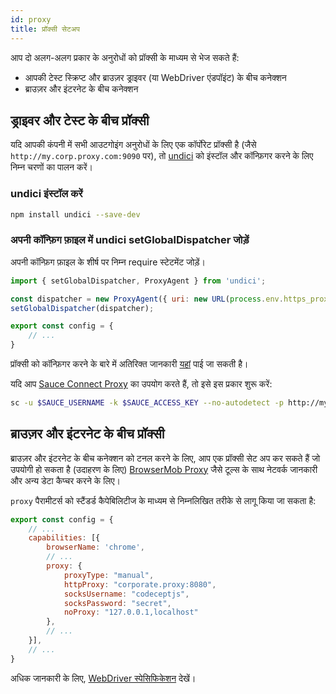 ```yaml
---
id: proxy
title: प्रॉक्सी सेटअप
---
```


आप दो अलग-अलग प्रकार के अनुरोधों को प्रॉक्सी के माध्यम से भेज सकते हैं:

- आपकी टेस्ट स्क्रिप्ट और ब्राउज़र ड्राइवर (या WebDriver एंडपॉइंट) के बीच कनेक्शन
- ब्राउज़र और इंटरनेट के बीच कनेक्शन

## ड्राइवर और टेस्ट के बीच प्रॉक्सी

यदि आपकी कंपनी में सभी आउटगोइंग अनुरोधों के लिए एक कॉर्पोरेट प्रॉक्सी है (जैसे `http://my.corp.proxy.com:9090` पर), तो [undici](https://github.com/nodejs/undici) को इंस्टॉल और कॉन्फ़िगर करने के लिए निम्न चरणों का पालन करें।

### undici इंस्टॉल करें

```bash npm2yarn
npm install undici --save-dev
```

### अपनी कॉन्फ़िग फ़ाइल में undici setGlobalDispatcher जोड़ें

अपनी कॉन्फ़िग फ़ाइल के शीर्ष पर निम्न require स्टेटमेंट जोड़ें।

```js title="wdio.conf.js"
import { setGlobalDispatcher, ProxyAgent } from 'undici';

const dispatcher = new ProxyAgent({ uri: new URL(process.env.https_proxy).toString() });
setGlobalDispatcher(dispatcher);

export const config = {
    // ...
}
```

प्रॉक्सी को कॉन्फ़िगर करने के बारे में अतिरिक्त जानकारी [यहां](https://github.com/nodejs/undici/blob/main/docs/docs/api/ProxyAgent.md) पाई जा सकती है।

यदि आप [Sauce Connect Proxy](https://docs.saucelabs.com/secure-connections/sauce-connect-5) का उपयोग करते हैं, तो इसे इस प्रकार शुरू करें:

```sh
sc -u $SAUCE_USERNAME -k $SAUCE_ACCESS_KEY --no-autodetect -p http://my.corp.proxy.com:9090
```

## ब्राउज़र और इंटरनेट के बीच प्रॉक्सी

ब्राउज़र और इंटरनेट के बीच कनेक्शन को टनल करने के लिए, आप एक प्रॉक्सी सेट अप कर सकते हैं जो उपयोगी हो सकता है (उदाहरण के लिए) [BrowserMob Proxy](https://github.com/lightbody/browsermob-proxy) जैसे टूल्स के साथ नेटवर्क जानकारी और अन्य डेटा कैप्चर करने के लिए।

`proxy` पैरामीटर्स को स्टैंडर्ड कैपेबिलिटीज के माध्यम से निम्नलिखित तरीके से लागू किया जा सकता है:

```js title="wdio.conf.js"
export const config = {
    // ...
    capabilities: [{
        browserName: 'chrome',
        // ...
        proxy: {
            proxyType: "manual",
            httpProxy: "corporate.proxy:8080",
            socksUsername: "codeceptjs",
            socksPassword: "secret",
            noProxy: "127.0.0.1,localhost"
        },
        // ...
    }],
    // ...
}
```

अधिक जानकारी के लिए, [WebDriver स्पेसिफिकेशन](https://w3c.github.io/webdriver/#proxy) देखें।